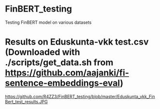 # FinBERT_testing
Testing FinBERT model on various datasets


# Results on Eduskunta-vkk test.csv (Downloaded with ./scripts/get_data.sh from https://github.com/aajanki/fi-sentence-embeddings-eval)

https://github.com/R4ZZ3/FinBERT_testing/blob/master/Eduskunta_vkk_FinBert_test_results.JPG
